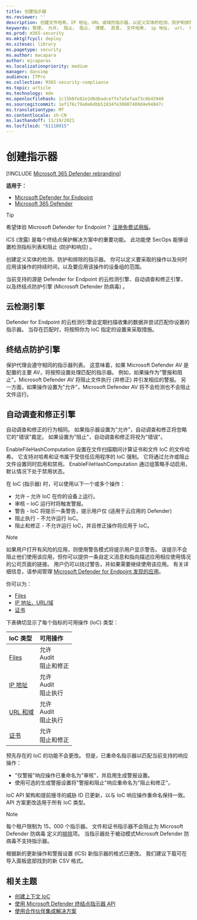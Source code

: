 ```yaml
---
title: 创建指示器
ms.reviewer: ''
description: 创建文件哈希、IP 地址、URL 或域的指示器，以定义实体的检测、防护和排除。
keywords: 管理， 允许， 阻止， 阻止， 清理， 恶意， 文件哈希， ip 地址， url， 域
ms.prod: m365-security
ms.mktglfcycl: deploy
ms.sitesec: library
ms.pagetype: security
ms.author: macapara
author: mjcaparas
ms.localizationpriority: medium
manager: dansimp
audience: ITPro
ms.collection: M365-security-compliance
ms.topic: article
ms.technology: mde
ms.openlocfilehash: 1c15b0fe82e2d6dbadce7fe7a5efaa73c6b45940
ms.sourcegitcommit: 1ef176c79a0e6dbb51834fe30807409d4e94847c
ms.translationtype: MT
ms.contentlocale: zh-CN
ms.lasthandoff: 11/19/2021
ms.locfileid: "61110915"
---
```

# <a name="create-indicators"></a>创建指示器

[!INCLUDE [Microsoft 365 Defender rebranding](../../includes/microsoft-defender.md)]

**适用于：**

- [Microsoft Defender for Endpoint](https://go.microsoft.com/fwlink/p/?linkid=2154037)
- [Microsoft 365 Defender](https://go.microsoft.com/fwlink/?linkid=2118804)

> [!TIP]
>
> 希望体验 Microsoft Defender for Endpoint？ [注册免费试用版](https://www.microsoft.com/WindowsForBusiness/windows-atp?ocid=docs-wdatp-automationexclusionlist-abovefoldlink)。

ICS (泄露) 是每个终结点保护解决方案中的重要功能。 此功能使 SecOps 能够设置检测指标列表和阻止 (防护和响应) 。

创建定义实体的检测、防护和排除的指示器。 你可以定义要采取的操作以及何时应用该操作的持续时间，以及要应用该操作的设备组的范围。

当前支持的源是 Defender for Endpoint 的云检测引擎、自动调查和修正引擎，以及终结点防护引擎 (Microsoft Defender 防病毒) 。

## <a name="cloud-detection-engine"></a>云检测引擎

Defender for Endpoint 的云检测引擎会定期扫描收集的数据并尝试匹配你设置的指示器。 当存在匹配时，将按照你为 IoC 指定的设置来采取措施。

## <a name="endpoint-prevention-engine"></a>终结点防护引擎

保护代理会遵守相同的指示器列表。 这意味着，如果 Microsoft Defender AV 是配置的主要 AV，将按照设置处理匹配的指示器。 例如，如果操作为"警报和阻止"，Microsoft Defender AV 将阻止文件执行 (并修正) 并引发相应的警报。 另一方面，如果操作设置为"允许"，Microsoft Defender AV 将不会检测也不会阻止文件运行。

## <a name="automated-investigation-and-remediation-engine"></a>自动调查和修正引擎

自动调查和修正的行为相同。 如果指示器设置为"允许"，自动调查和修正将忽略它的"错误"裁定。 如果设置为"阻止"，自动调查和修正将视为"错误"。

EnableFileHashComputation 设置在文件扫描期间计算证书和文件 IoC 的文件哈希。 它支持对哈希和证书属于受信任应用程序的 IoC 强制。 它将通过允许或阻止文件设置同时启用和禁用。 EnableFileHashComputation 通过组策略手动启用，默认情况下处于禁用状态。

在 IoC (指示器) 时，可以使用以下一个或多个操作：

- 允许 – 允许 IoC 在你的设备上运行。
- 审核 – IoC 运行时将触发警报。
- 警告 - IoC 将提示一条警告，提示用户仅 (适用于云应用的 Defender) 
- 阻止执行 - 不允许运行 IoC。
- 阻止和修正 - 不允许运行 IoC，并且修正操作将应用于 IoC。

>[!NOTE]
> 如果用户打开有风险的应用，则使用警告模式将提示用户显示警告。 该提示不会阻止他们使用该应用，但你可以提供一条自定义消息和指向描述应用相应使用情况的公司页面的链接。 用户仍可以绕过警告，并如果需要继续使用该应用。 有关详细信息，请参阅管理 [Microsoft Defender for Endpoint 发现的应用](/cloud-app-security/mde-govern)。

你可以为：

- [Files](indicator-file.md)
- [IP 地址、URL/域](indicator-ip-domain.md)
- [证书](indicator-certificates.md)

下表确切显示了每个指标的可用操作 (IoC) 类型：

| IoC 类型 | 可用操作 |
|:---|:---|
| [Files](indicator-file.md) | 允许 <br> Audit <br> 阻止和修正 |
| [IP 地址](indicator-ip-domain.md) | 允许 <br> Audit <br> 阻止执行 |
| [URL 和域](indicator-ip-domain.md) | 允许 <br> Audit <br> 阻止执行 |
| [证书](indicator-certificates.md) | 允许 <br> 阻止和修正 |

预先存在的 IoC 的功能不会更改。 但是，已重命名指示器以匹配当前支持的响应操作：

- "仅警报"响应操作已重命名为"审核"，并启用生成警报设置。
- 使用可选的生成警报设置将"警报和阻止"响应重命名为"阻止和修正"。

IoC API 架构和提前搜寻的威胁 ID 已更新，以与 IoC 响应操作重命名保持一致。 API 方案更改适用于所有 IoC 类型。

> [!Note]
> 每个租户限制为 15，000 个指示器。 文件和证书指示器不会阻止为 Microsoft Defender 防病毒 定义的[排除](/windows/security/threat-protection/microsoft-defender-antivirus/configure-exclusions-microsoft-defender-antivirus)项。 当指示器处于被动模式Microsoft Defender 防病毒不支持指示器。
>
> 根据新的更新操作和警报设置 (ICS) 新指示器的格式已更改。 我们建议下载可在导入面板底部找到的新 CSV 格式。

## <a name="related-topics"></a>相关主题

- [创建上下文 IoC](respond-file-alerts.md#add-indicator-to-block-or-allow-a-file)
- [使用 Microsoft Defender 终结点指示器 API](ti-indicator.md)
- [使用合作伙伴集成解决方案](partner-applications.md)

